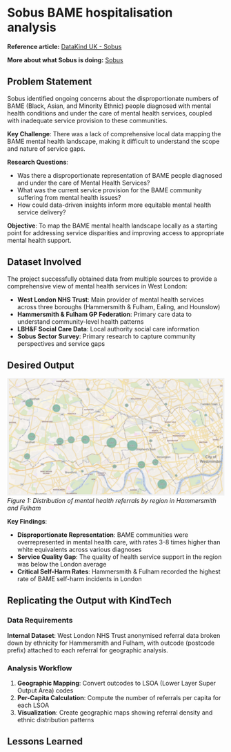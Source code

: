 # Sobus BAME hospitalisation analysis

**Reference article:** [DataKind UK - Sobus](https://www.datakind.org.uk/stories-news/sobus)

**More about what Sobus is doing:** [Sobus](https://sobus.org.uk/)

## Problem Statement

Sobus identified ongoing concerns about the disproportionate numbers of BAME (Black, Asian, and Minority Ethnic) people diagnosed with mental health conditions and under the care of mental health services, coupled with inadequate service provision to these communities.

**Key Challenge**: There was a lack of comprehensive local data mapping the BAME mental health landscape, making it difficult to understand the scope and nature of service gaps.

**Research Questions**:
- Was there a disproportionate representation of BAME people diagnosed and under the care of Mental Health Services?
- What was the current service provision for the BAME community suffering from mental health issues?
- How could data-driven insights inform more equitable mental health service delivery?

**Objective**: To map the BAME mental health landscape locally as a starting point for addressing service disparities and improving access to appropriate mental health support.

## Dataset Involved

The project successfully obtained data from multiple sources to provide a comprehensive view of mental health services in West London:

- **West London NHS Trust**: Main provider of mental health services across three boroughs (Hammersmith & Fulham, Ealing, and Hounslow)
- **Hammersmith & Fulham GP Federation**: Primary care data to understand community-level health patterns
- **LBH&F Social Care Data**: Local authority social care information
- **Sobus Sector Survey**: Primary research to capture community perspectives and service gaps

## Desired Output

![Referrals by region](../images/case-studies/distribution-of-clients.jpg)
*Figure 1: Distribution of mental health referrals by region in Hammersmith and Fulham*

**Key Findings**:

- **Disproportionate Representation**: BAME communities were overrepresented in mental health care, with rates 3-8 times higher than white equivalents across various diagnoses
- **Service Quality Gap**: The quality of health service support in the region was below the London average
- **Critical Self-Harm Rates**: Hammersmith & Fulham recorded the highest rate of BAME self-harm incidents in London

## Replicating the Output with KindTech

### Data Requirements

**Internal Dataset**: West London NHS Trust anonymised referral data broken down by ethnicity for Hammersmith and Fulham, with outcode (postcode prefix) attached to each referral for geographic analysis.

### Analysis Workflow

1. **Geographic Mapping**: Convert outcodes to LSOA (Lower Layer Super Output Area) codes
2. **Per-Capita Calculation**: Compute the number of referrals per capita for each LSOA
3. **Visualization**: Create geographic maps showing referral density and ethnic distribution patterns

## Lessons Learned
